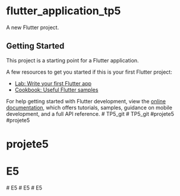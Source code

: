 # flutter_application_tp5

A new Flutter project.

## Getting Started

This project is a starting point for a Flutter application.

A few resources to get you started if this is your first Flutter project:

- [Lab: Write your first Flutter app](https://docs.flutter.dev/get-started/codelab)
- [Cookbook: Useful Flutter samples](https://docs.flutter.dev/cookbook)

For help getting started with Flutter development, view the
[online documentation](https://docs.flutter.dev/), which offers tutorials,
samples, guidance on mobile development, and a full API reference.
#   T P 5 _ g i t  
 # TP5_git
#projete5
#projete5
# projete5
# E5
#   E 5  
 #   E 5  
 #   E 5  
 